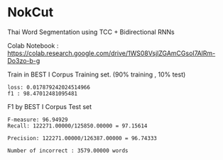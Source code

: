 # NokCut
Thai Word Segmentation using TCC + Bidirectional RNNs

Colab Notebook : https://colab.research.google.com/drive/1WS08VsjlZGAmCGsoI7AlRm-Do3zo-b-g

Train in BEST I Corpus Training set. (90% training , 10% test)
```
loss: 0.017879242024514966
f1 : 98.47012481095481
```


F1 by BEST I Corpus Test set
```
F-measure: 96.94929
Recall: 122271.00000/125850.00000 = 97.15614

Precision: 122271.00000/126387.00000 = 96.74333

Number of incorrect : 3579.00000 words
```
